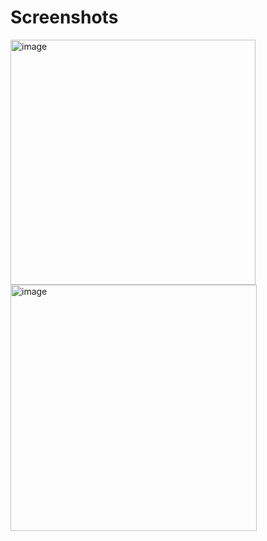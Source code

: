 # Screenshots

<img width="392" alt="image" src="https://github.com/user-attachments/assets/554647ed-1f2c-4a24-83b6-a1dbf999906e">
<img width="394" alt="image" src="https://github.com/user-attachments/assets/510d6bc7-bd66-4ae8-8eed-66420008a21d">



